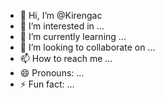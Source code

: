 - 👋 Hi, I’m @Kirengac
- 👀 I’m interested in ...
- 🌱 I’m currently learning ...
- 💞️ I’m looking to collaborate on ...
- 📫 How to reach me ...
- 😄 Pronouns: ...
- ⚡ Fun fact: ...

<!---
Kirengac/Kirengac is a ✨ special ✨ repository because its `README.md` (this file) appears on your GitHub profile.
You can click the Preview link to take a look at your changes.
--->
